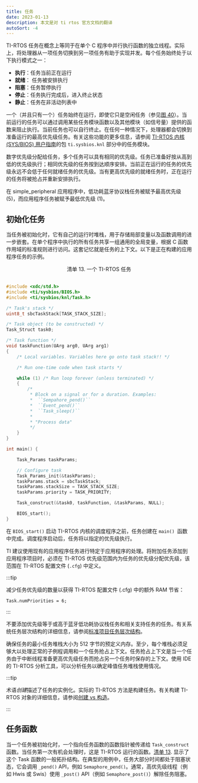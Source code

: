 ```yaml
---
title: 任务
date: 2023-01-13
description: 本文是对 ti rtos 官方文档的翻译
autoSort: -4
---
```

TI-RTOS 任务在概念上等同于在单个 C 程序中并行执行函数的独立线程。实际上，将处理器从一项任务切换到另一项任务有助于实现并发。每个任务始终处于以下执行模式之一：

* **执行**：任务当前正在运行
* **就绪**： 任务被安排执行
* **阻塞**：任务暂停执行
* **停止**：任务执行完成后，进入终止状态
* **静止**：任务在非活动列表中

一个（并且只有一个）任务始终在运行，即使它只是空闲任务（参见[图 40](./#figure-40)）。当前运行的任务可以通过调用某些任务模块函数以及其他模块（如信号量）提供的函数来阻止执行。当前任务也可以自行终止。在任何一种情况下，处理器都会切换到准备运行的最高优先级任务。有关这些功能的更多信息，请参阅 [TI-RTOS 内核 (SYS/BIOS) 用户指南](https://dev.ti.com/tirex/explore/content/simplelink_cc2640r2_sdk_5_30_00_03/docs/tirtos/sysbios/docs/Bios_User_Guide.pdf)的包 `ti.sysbios.knl` 部分中的任务模块。

数字优先级分配给任务，多个任务可以具有相同的优先级。任务已准备好按从高到低的优先级执行；相同优先级的任务按到达顺序安排。当前正在运行的任务的优先级永远不会低于任何就绪任务的优先级。当有更高优先级的就绪任务时，正在运行的任务将被抢占并重新安排执行。

在 simple_peripheral 应用程序中，低功耗蓝牙协议栈任务被赋予最高优先级 (5)，而应用程序任务被赋予最低优先级 (1)。

## 初始化任务

当任务被初始化时，它有自己的运行时堆栈，用于存储局部变量以及函数调用的进一步嵌套。在单个程序中执行的所有任务共享一组通用的全局变量，根据 C 函数作用域的标准规则进行访问。这套记忆就是任务的上下文。以下是正在构建的应用程序任务的示例。

<center><span id="listing-13">清单 13. 一个 TI-RTOS 任务</span></center><br/>

```c
#include <xdc/std.h>
#include <ti/sysbios/BIOS.h>
#include <ti/sysbios/knl/Task.h>

/* Task's stack */
uint8_t sbcTaskStack[TASK_STACK_SIZE];

/* Task object (to be constructed) */
Task_Struct task0;

/* Task function */
void taskFunction(UArg arg0, UArg arg1)
{
    /* Local variables. Variables here go onto task stack!! */

    /* Run one-time code when task starts */

    while (1) /* Run loop forever (unless terminated) */
    {
        /*
         * Block on a signal or for a duration. Examples:
         *  ``Sempahore_pend()``
         *  ``Event_pend()``
         *  ``Task_sleep()``
         *
         * "Process data"
         */
    }
}

int main() {

    Task_Params taskParams;

    // Configure task
    Task_Params_init(&taskParams);
    taskParams.stack = sbcTaskStack;
    taskParams.stackSize = TASK_STACK_SIZE;
    taskParams.priority = TASK_PRIORITY;

    Task_construct(&task0, taskFunction, &taskParams, NULL);

    BIOS_start();
}
```

在 `BIOS_start()` 启动 TI-RTOS 内核的调度程序之前，任务创建在 `main() `函数中完成。调度程序启动后，任务将以指定的优先级执行。

TI 建议使用现有的应用程序任务进行特定于应用程序的处理。将附加任务添加到应用程序项目时，必须在 TI-RTOS 优先级范围内为任务的优先级分配优先级，该范围在 TI-RTOS 配置文件 (`.cfg`) 中定义。

:::tip

减少任务优先级的数量以获得 TI-RTOS 配置文件 (.cfg) 中的额外 RAM 节省：

`Task.numPriorities = 6;`

:::

不要添加优先级等于或高于蓝牙低功耗协议栈任务和相关支持任务的任务。有关系统任务层次结构的详细信息，请参阅[标准项目任务层次结构](https://dev.ti.com/tirex/explore/content/simplelink_cc2640r2_sdk_5_30_00_03/docs/ble5stack/ble_user_guide/html/ble-stack-tirtos/tasks.html#initializing-a-task)。

确保任务的最小任务堆栈大小为 512 字节的预定义内存。至少，每个堆栈必须足够大以处理正常的子例程调用和一个任务抢占上下文。任务抢占上下文是当一个任务由于中断线程准备更高优先级任务而抢占另一个任务时保存的上下文。使用 IDE 的 TI-RTOS 分析工具，可以分析任务以确定峰值任务堆栈使用情况。

:::tip

术语*创建*描述了任务的实例化。实际的 TI-RTOS 方法是构建任务。有关构建 TI-RTOS 对象的详细信息，请参阅[创建 vs 构造](./creating_vs_constructing)。

:::

## 任务函数

当一个任务被初始化时，一个指向任务函数的函数指针被传递给 `Task_construct` 函数。当任务第一次有机会处理时，这是 TI-RTOS 运行的函数。[清单 13](#listing-13). 显示了这个 Task 函数的一般拓扑结构。在典型的用例中，任务大部分时间都处于阻塞状态，它会调用 `_pend()` API，例如 `Semaphore_pend()`。通常，高优先级线程（例如 Hwis 或 Swis）使用 `_post()` API（例如 `Semaphore_post()`）解除任务阻塞。

